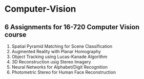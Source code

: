 # Computer-Vision

## 6 Assignments for 16-720 Computer Vision course
1. Spatial Pyramid Matching for Scene Classification
2. Augmented Reality with Planar Homography
3. Object Tracking using Lucas-Kanade Algorithm
4. 3D Reconstruction usig Stereo Imagery
5. Neural Networks for Alphabet/Digit Recognition
6. Photometric Stereo for Human Face Reconstruction
